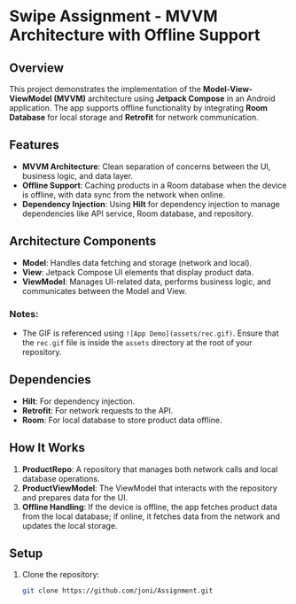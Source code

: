 # Swipe Assignment - MVVM Architecture with Offline Support

## Overview

This project demonstrates the implementation of the **Model-View-ViewModel (MVVM)** architecture using **Jetpack Compose** in an Android application. The app supports offline functionality by integrating **Room Database** for local storage and **Retrofit** for network communication.

## Features

- **MVVM Architecture**: Clean separation of concerns between the UI, business logic, and data layer.
- **Offline Support**: Caching products in a Room database when the device is offline, with data sync from the network when online.
- **Dependency Injection**: Using **Hilt** for dependency injection to manage dependencies like API service, Room database, and repository.

## Architecture Components

- **Model**: Handles data fetching and storage (network and local).
- **View**: Jetpack Compose UI elements that display product data.
- **ViewModel**: Manages UI-related data, performs business logic, and communicates between the Model and View.


### Notes:
- The GIF is referenced using `![App Demo](assets/rec.gif)`. Ensure that the `rec.gif` file is inside the `assets` directory at the root of your repository.


## Dependencies

- **Hilt**: For dependency injection.
- **Retrofit**: For network requests to the API.
- **Room**: For local database to store product data offline.

## How It Works

1. **ProductRepo**: A repository that manages both network calls and local database operations.
2. **ProductViewModel**: The ViewModel that interacts with the repository and prepares data for the UI.
3. **Offline Handling**: If the device is offline, the app fetches product data from the local database; if online, it fetches data from the network and updates the local storage.

## Setup

1. Clone the repository:
   ```bash
   git clone https://github.com/joni/Assignment.git